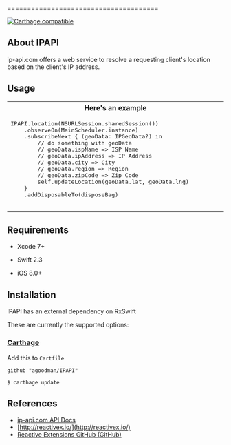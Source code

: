 ======================================

[![Carthage compatible](https://img.shields.io/badge/Carthage-compatible-4BC51D.svg?style=flat)](https://github.com/Carthage/Carthage)

## About IPAPI

ip-api.com offers a web service to resolve a requesting client's location
based on the client's IP address. 

## Usage

<table>
  <tr>
    <th width="30%">Here's an example</th>
  </tr>
  <tr>
    <td><div class="highlight highlight-source-swift"><pre>
IPAPI.location(NSURLSession.sharedSession())
    .observeOn(MainScheduler.instance)
    .subscribeNext { (geoData: IPGeoData?) in
        // do something with geoData
        // geoData.ispName => ISP Name
        // geoData.ipAddress => IP Address
        // geoData.city => City
        // geoData.region => Region
        // geoData.zipCode => Zip Code
        self.updateLocation(geoData.lat, geoData.lng)
    }
    .addDisposableTo(disposeBag)
    </pre></div></td>
  </tr>
</table>


## Requirements

* Xcode 7+
* Swift 2.3

* iOS 8.0+

## Installation

IPAPI has an external dependency on RxSwift

These are currently the supported options:


### [Carthage](https://github.com/Carthage/Carthage)

Add this to `Cartfile`

```
github "agoodman/IPAPI"
```

```
$ carthage update
```


## References

* [ip-api.com API Docs](http://ip-api.com/docs/)
* [http://reactivex.io/](http://reactivex.io/)
* [Reactive Extensions GitHub (GitHub)](https://github.com/Reactive-Extensions)
